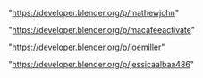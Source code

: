 "https://developer.blender.org/p/mathewjohn"

"https://developer.blender.org/p/macafeeactivate"

"https://developer.blender.org/p/joemiller"

"https://developer.blender.org/p/jessicaalbaa486"

